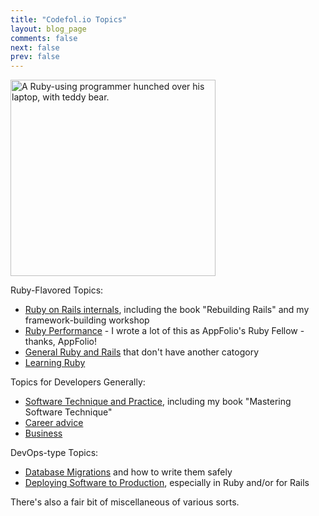 ```yaml
---
title: "Codefol.io Topics"
layout: blog_page
comments: false
next: false
prev: false
---
```


<img src="/images/ruby fellow.png" class="pull-right" width="328" height="314" alt="A Ruby-using programmer hunched over his laptop, with teddy bear."> </img>

Ruby-Flavored Topics:

* [Ruby on Rails internals](/topics/rails), including the book "Rebuilding Rails" and my framework-building workshop
* [Ruby Performance](/topics/performance) - I wrote a lot of this as AppFolio's Ruby Fellow - thanks, AppFolio!
* [General Ruby and Rails](/topics/ruby_general) that don't have another catogory
* [Learning Ruby](/topics/ruby_learning)

Topics for Developers Generally:

* [Software Technique and Practice](/topics/technique), including my book "Mastering Software Technique"
* [Career advice](/topics/career)
* [Business](/topics/business)

DevOps-type Topics:

* [Database Migrations](/topics/migrations) and how to write them safely
* [Deploying Software to Production](/topics/deployment), especially in Ruby and/or for Rails

There's also a fair bit of miscellaneous of various sorts.
